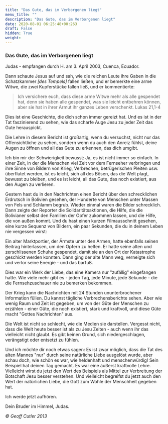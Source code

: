 ```yaml
---
title: "Das Gute, das im Verborgenen liegt"
menu_title: ""
description: "Das Gute, das im Verborgenen liegt"
date: 2020-08-01 06:25:48+00:263
draft: False
hidden: True
weight:
---
```

### Das Gute, das im Verborgenen liegt

Judas - empfangen durch H. am 3. April 2003, Cuenca, Ecuador.

Dann schaute Jesus auf und sah, wie die reichen Leute ihre Gaben in die Schatzkammer *[des Tempels]* fallen ließen, und er bemerkte eine arme Witwe, die zwei Kupferstücke fallen ließ, und er kommentierte:

> Ich versichere euch, dass diese arme Witwe mehr als alle gespendet hat, denn sie haben alle gespendet, was sie leicht entbehren können, aber sie hat in ihrer Armut ihr ganzes Leben verschenkt. Lukas 21,1-4

Dies ist eine Geschichte, die dich schon immer gereizt hat. Und es ist in der Tat faszinierend zu sehen, wie das scharfe Auge Jesu zu jeder Zeit das Gute herauspickt.

Die Lehre in diesem Bericht ist großartig, wenn du versuchst, nicht nur das Offensichtliche zu sehen, sondern wenn du auch den Anreiz fühlst, deine Augen zu öffnen und all das Gute zu erkennen, das dich umgibt.

Ich bin mir der Schwierigkeit bewusst: Ja, es ist nicht immer so einfach. In einer Zeit, in der die Menschen viel Zeit vor dem Fernseher verbringen und ihre Sinne von Bildern von Krieg, Verbrechen, betrügerischen Pleiten usw. überflutet werden, ist es leicht, sich all des Bösen, das die Welt plagt, bewusst zu bleiben, und es ist leicht, all das Gute, das noch existiert, aus den Augen zu verlieren.

Gestern hast du in den Nachrichten einen Bericht über den schrecklichen Erdrutsch in Bolivien gesehen, der Hunderte von Menschen unter Massen von Fels und Schlamm begrub. Wieder einmal waren die Bilder schrecklich. Dann zeigte der Reporter die Solidaritätsaktionen, die Hilfe, die die Bolivianer selbst den Familien der Opfer zukommen lassen, und die Hilfe, die von außen kommt. Und du hast einen kurzen Filmausschnitt gesehen, eine kurze Sequenz von Bildern, ein paar Sekunden, die du in deinem Leben nie vergessen wirst:

Ein alter Marktportier, der Ärmste unter den Armen, hatte ebenfalls seinen Beitrag hinterlassen, um den Opfern zu helfen. Er hatte seine alten und zerschlissenen Schuhe gespendet, damit sie an den Ort der Katastrophe geschickt werden konnten. Dann ging der alte Mann weg, verneigte sich und verlor seine Energie - und das barfuß.

Dies war ein Werk der Liebe, das eine Kamera nur "zufällig" eingefangen hatte. Wie viele mehr gibt es - jeden Tag, jede Minute, jede Sekunde - die die Fernsehzuschauer nie zu bemerken bekommen.

Der Krieg kann die Nachrichten mit 24 Stunden ununterbrochener Information füllen. Du kannst tägliche Verbrechensberichte sehen. Aber wie wenig Raum und Zeit ist gegeben, um von der Güte der Menschen zu erzählen - einer Güte, die noch existiert, stark und kraftvoll, und diese Güte macht "Gottes Nachrichten" aus.

Die Welt ist nicht so schlecht, wie die Medien sie darstellen. Vergesst nicht, dass die Welt heute besser ist als zu Jesu Zeiten - auch wenn ihr das vielleicht nicht glaubt. Es gibt keinen Grund, sich niedergeschlagen, verängstigt oder entsetzt zu fühlen.

Und ich möchte dir noch etwas sagen: Es ist zwar möglich, dass die Tat des alten Mannes "nur" durch seine natürliche Liebe ausgelöst wurde, aber schau doch, wie schön es war, wie heldenhaft und menschenwürdig! Sein Beispiel hat deinen Tag gemacht. Es war eine äußerst kraftvolle Lehre. Vielleicht wirst du jetzt den Wert des Beispiels als Mittel zur Verbreitung der Botschaft Jesu besser verstehen. Und vielleicht begreifst du jetzt auch den Wert der natürlichen Liebe, die Gott zum Wohle der Menschheit gegeben hat.

Ich werde jetzt aufhören.

Dein Bruder im Himmel, Judas.

*© Geoff Cutler 2013*
